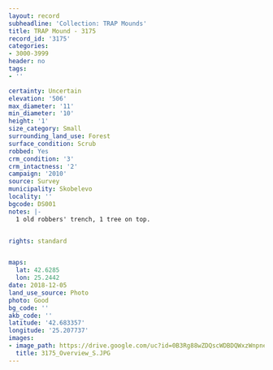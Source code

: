 ```yaml
---
layout: record
subheadline: 'Collection: TRAP Mounds'
title: TRAP Mound - 3175
record_id: '3175'
categories:
- 3000-3999
header: no
tags:
- ''

certainty: Uncertain
elevation: '506'
max_diameter: '11'
min_diameter: '10'
height: '1'
size_category: Small
surrounding_land_use: Forest
surface_condition: Scrub
robbed: Yes
crm_condition: '3'
crm_intactness: '2'
campaign: '2010'
source: Survey
municipality: Skobelevo
locality: ''
bgcode: DS001
notes: |-
  1 old robbers' trench, 1 tree on top.


rights: standard


maps:
  lat: 42.6285
  lon: 25.2442
date: 2018-12-05
land_use_source: Photo
photo: Good
bg_code: ''
akb_code: ''
latitude: '42.683357'
longitude: '25.207737'
images:
- image_path: https://drive.google.com/uc?id=0B3Rg88wZDQscWDBDQWxzWnpneW8
  title: 3175_Overview_S.JPG
---
```

